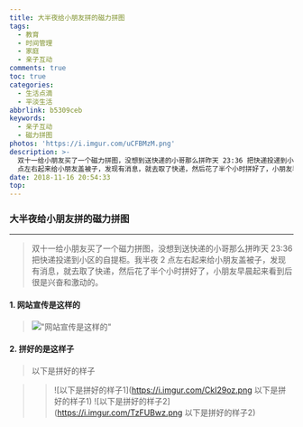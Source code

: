 ```yaml
---
title: 大半夜给小朋友拼的磁力拼图
tags:
  - 教育
  - 时间管理
  - 家庭
  - 亲子互动
comments: true
toc: true
categories:
  - 生活点滴
  - 平淡生活
abbrlink: b5309ceb
keywords:
  - 亲子互动
  - 磁力拼图
photos: 'https://i.imgur.com/uCFBMzM.png'
description: >-
  双十一给小朋友买了一个磁力拼图，没想到送快递的小哥那么拼昨天 23:36 把快递投递到小区的自提柜。我半夜 2
  点左右起来给小朋友盖被子，发现有消息，就去取了快递，然后花了半个小时拼好了，小朋友早晨起来看到后很是兴奋和激动的。
date: 2018-11-16 20:54:33
top:
---
```

<script type="text/javascript" src="/js/src/bai.js"></script>

### 大半夜给小朋友拼的磁力拼图

---

> 双十一给小朋友买了一个磁力拼图，没想到送快递的小哥那么拼昨天 23:36 把快递投递到小区的自提柜。我半夜 2 点左右起来给小朋友盖被子，发现有消息，就去取了快递，然后花了半个小时拼好了，小朋友早晨起来看到后很是兴奋和激动的。
>
>
#### 1. 网站宣传是这样的
> !["网站宣传是这样的"](https://i.imgur.com/4WLOtiF.jpg "网站宣传是这样的")

#### 2. 拼好的是这样子

>  以下是拼好的样子

>> ![以下是拼好的样子1](https://i.imgur.com/CkI29oz.png 以下是拼好的样子1)
>> ![以下是拼好的样子2](https://i.imgur.com/TzFUBwz.png 以下是拼好的样子2)
